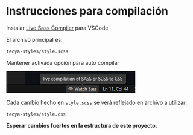 # Instrucciones para compilación

Instalar <a href="https://marketplace.visualstudio.com/items?itemName=glenn2223.live-sass">Live Sass Compiler</a> para VSCode

El archivo principal es:

```
tecya-styles/style.scss
```

Mantener activada opción para auto compilar

![alt text](image-2.png)

Cada cambio hecho en `style.scss` se verá reflejado en archivo a utilizar:

```
tecya-styles/style.css
```

**Esperar cambios fuertes en la estructura de este proyecto.**
